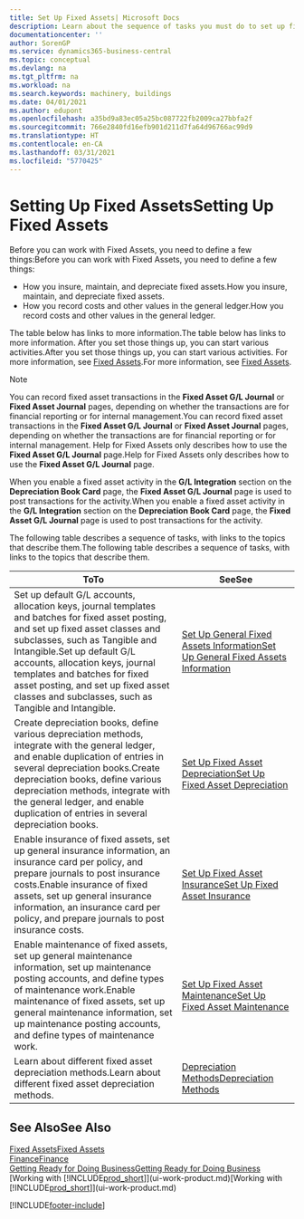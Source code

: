 ```yaml
---
title: Set Up Fixed Assets| Microsoft Docs
description: Learn about the sequence of tasks you must do to set up fixed assets, such as machinery or buildings.
documentationcenter: ''
author: SorenGP
ms.service: dynamics365-business-central
ms.topic: conceptual
ms.devlang: na
ms.tgt_pltfrm: na
ms.workload: na
ms.search.keywords: machinery, buildings
ms.date: 04/01/2021
ms.author: edupont
ms.openlocfilehash: a35bd9a83ec05a25bc087722fb2009ca27bbfa2f
ms.sourcegitcommit: 766e2840fd16efb901d211d7fa64d96766ac99d9
ms.translationtype: HT
ms.contentlocale: en-CA
ms.lasthandoff: 03/31/2021
ms.locfileid: "5770425"
---
```

# <a name="setting-up-fixed-assets"></a><span data-ttu-id="edca2-103">Setting Up Fixed Assets</span><span class="sxs-lookup"><span data-stu-id="edca2-103">Setting Up Fixed Assets</span></span>
<span data-ttu-id="edca2-104">Before you can work with Fixed Assets, you need to define a few things:</span><span class="sxs-lookup"><span data-stu-id="edca2-104">Before you can work with Fixed Assets, you need to define a few things:</span></span>  

* <span data-ttu-id="edca2-105">How you insure, maintain, and depreciate fixed assets.</span><span class="sxs-lookup"><span data-stu-id="edca2-105">How you insure, maintain, and depreciate fixed assets.</span></span>  
* <span data-ttu-id="edca2-106">How you record costs and other values in the general ledger.</span><span class="sxs-lookup"><span data-stu-id="edca2-106">How you record costs and other values in the general ledger.</span></span>  

<span data-ttu-id="edca2-107">The table below has links to more information.</span><span class="sxs-lookup"><span data-stu-id="edca2-107">The table below has links to more information.</span></span> <span data-ttu-id="edca2-108">After you set those things up, you can start various activities.</span><span class="sxs-lookup"><span data-stu-id="edca2-108">After you set those things up, you can start various activities.</span></span> <span data-ttu-id="edca2-109">For more information, see [Fixed Assets](fa-manage.md).</span><span class="sxs-lookup"><span data-stu-id="edca2-109">For more information, see [Fixed Assets](fa-manage.md).</span></span>  

> [!NOTE]  
>   <span data-ttu-id="edca2-110">You can record fixed asset transactions in the **Fixed Asset G/L Journal** or **Fixed Asset Journal** pages, depending on whether the transactions are for financial reporting or for internal management.</span><span class="sxs-lookup"><span data-stu-id="edca2-110">You can record fixed asset transactions in the **Fixed Asset G/L Journal** or **Fixed Asset Journal** pages, depending on whether the transactions are for financial reporting or for internal management.</span></span> <span data-ttu-id="edca2-111">Help for Fixed Assets only describes how to use the **Fixed Asset G/L Journal** page.</span><span class="sxs-lookup"><span data-stu-id="edca2-111">Help for Fixed Assets only describes how to use the **Fixed Asset G/L Journal** page.</span></span>  

<span data-ttu-id="edca2-112">When you enable a fixed asset activity in the **G/L Integration** section on the **Depreciation Book Card** page, the **Fixed Asset G/L Journal** page is used to post transactions for the activity.</span><span class="sxs-lookup"><span data-stu-id="edca2-112">When you enable a fixed asset activity in the **G/L Integration** section on the **Depreciation Book Card** page, the **Fixed Asset G/L Journal** page is used to post transactions for the activity.</span></span>

<span data-ttu-id="edca2-113">The following table describes a sequence of tasks, with links to the topics that describe them.</span><span class="sxs-lookup"><span data-stu-id="edca2-113">The following table describes a sequence of tasks, with links to the topics that describe them.</span></span>  

| <span data-ttu-id="edca2-114">To</span><span class="sxs-lookup"><span data-stu-id="edca2-114">To</span></span> | <span data-ttu-id="edca2-115">See</span><span class="sxs-lookup"><span data-stu-id="edca2-115">See</span></span> |
| --- | --- |
| <span data-ttu-id="edca2-116">Set up default G/L accounts, allocation keys, journal templates and batches for fixed asset posting, and set up fixed asset classes and subclasses, such as Tangible and Intangible.</span><span class="sxs-lookup"><span data-stu-id="edca2-116">Set up default G/L accounts, allocation keys, journal templates and batches for fixed asset posting, and set up fixed asset classes and subclasses, such as Tangible and Intangible.</span></span> |[<span data-ttu-id="edca2-117">Set Up General Fixed Assets Information</span><span class="sxs-lookup"><span data-stu-id="edca2-117">Set Up General Fixed Assets Information</span></span>](fa-how-setup-general.md) |
| <span data-ttu-id="edca2-118">Create depreciation books, define various depreciation methods, integrate with the general ledger, and enable duplication of entries in several depreciation books.</span><span class="sxs-lookup"><span data-stu-id="edca2-118">Create depreciation books, define various depreciation methods, integrate with the general ledger, and enable duplication of entries in several depreciation books.</span></span> |[<span data-ttu-id="edca2-119">Set Up Fixed Asset Depreciation</span><span class="sxs-lookup"><span data-stu-id="edca2-119">Set Up Fixed Asset Depreciation</span></span>](fa-how-setup-depreciation.md) |
| <span data-ttu-id="edca2-120">Enable insurance of fixed assets, set up general insurance information, an insurance card per policy, and prepare journals to post insurance costs.</span><span class="sxs-lookup"><span data-stu-id="edca2-120">Enable insurance of fixed assets, set up general insurance information, an insurance card per policy, and prepare journals to post insurance costs.</span></span> |[<span data-ttu-id="edca2-121">Set Up Fixed Asset Insurance</span><span class="sxs-lookup"><span data-stu-id="edca2-121">Set Up Fixed Asset Insurance</span></span>](fa-how-setup-insurance.md) |
| <span data-ttu-id="edca2-122">Enable maintenance of fixed assets, set up general maintenance information, set up maintenance posting accounts, and define types of maintenance work.</span><span class="sxs-lookup"><span data-stu-id="edca2-122">Enable maintenance of fixed assets, set up general maintenance information, set up maintenance posting accounts, and define types of maintenance work.</span></span> |[<span data-ttu-id="edca2-123">Set Up Fixed Asset Maintenance</span><span class="sxs-lookup"><span data-stu-id="edca2-123">Set Up Fixed Asset Maintenance</span></span>](fa-how-setup-maintenance.md) |
| <span data-ttu-id="edca2-124">Learn about different fixed asset depreciation methods.</span><span class="sxs-lookup"><span data-stu-id="edca2-124">Learn about different fixed asset depreciation methods.</span></span> |[<span data-ttu-id="edca2-125">Depreciation Methods</span><span class="sxs-lookup"><span data-stu-id="edca2-125">Depreciation Methods</span></span>](fa-depreciation-methods.md) |

## <a name="see-also"></a><span data-ttu-id="edca2-126">See Also</span><span class="sxs-lookup"><span data-stu-id="edca2-126">See Also</span></span>
[<span data-ttu-id="edca2-127">Fixed Assets</span><span class="sxs-lookup"><span data-stu-id="edca2-127">Fixed Assets</span></span>](fa-manage.md)  
[<span data-ttu-id="edca2-128">Finance</span><span class="sxs-lookup"><span data-stu-id="edca2-128">Finance</span></span>](finance.md)  
[<span data-ttu-id="edca2-129">Getting Ready for Doing Business</span><span class="sxs-lookup"><span data-stu-id="edca2-129">Getting Ready for Doing Business</span></span>](ui-get-ready-business.md)  
<span data-ttu-id="edca2-130">[Working with [!INCLUDE[prod_short](includes/prod_short.md)]](ui-work-product.md)</span><span class="sxs-lookup"><span data-stu-id="edca2-130">[Working with [!INCLUDE[prod_short](includes/prod_short.md)]](ui-work-product.md)</span></span>


[!INCLUDE[footer-include](includes/footer-banner.md)]
